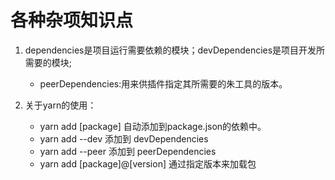 # 各种杂项知识点

1. dependencies是项目运行需要依赖的模块；devDependencies是项目开发所需要的模块;
    * peerDependencies:用来供插件指定其所需要的朱工具的版本。

2. 关于yarn的使用：
    * yarn add [package] 自动添加到package.json的依赖中。
    * yarn add --dev 添加到 devDependencies
    * yarn add --peer 添加到 peerDependencies
    * yarn add [package]@[version] 通过指定版本来加载包